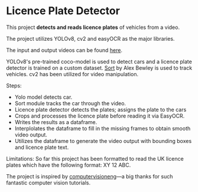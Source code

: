 # Licence Plate Detector

This project **detects and reads licence plates** of vehicles from a video.

The project utilizes YOLOv8, cv2 and easyOCR as the major libraries.

The input and output videos can be found [here](https://drive.google.com/drive/folders/1D8fKekW4e9xiA7sTP1nNq6igJivNePAn?usp=sharing).

YOLOv8's pre-trained coco-model is used to detect cars and a licence plate detector is trained on a custom dataset. [Sort](https://github.com/abewley/sort) by Alex Bewley is used to track vehicles. cv2 has been utilized for video manipulation.

Steps:
* Yolo model detects car.
* Sort module tracks the car through the video.
* Licence plate detector detects the plates; assigns the plate to the cars
* Crops and processes the licence plate before reading it via EasyOCR.
* Writes the results as a dataframe.
* Interplolates the dataframe to fill in the missing frames to obtain smooth video output. 
* Utilizes the dataframe to generate the video output with bounding boxes and licence plate  text.


Limitations:
So far this project has been formatted to read the UK licence plates which have the following format: XY 12 ABC. 

The project is inspired by [computervisioneng](https://github.com/computervisioneng)—a big thanks for such fantastic computer vision tutorials. 
